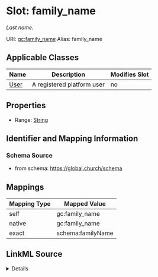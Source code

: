 

# Slot: family_name 


_Last name._





URI: [gc:family_name](https://global.church/schema/family_name)
Alias: family_name

<!-- no inheritance hierarchy -->





## Applicable Classes

| Name | Description | Modifies Slot |
| --- | --- | --- |
| [User](User.md) | A registered platform user |  no  |






## Properties

* Range: [String](String.md)




## Identifier and Mapping Information






### Schema Source


* from schema: https://global.church/schema




## Mappings

| Mapping Type | Mapped Value |
| ---  | ---  |
| self | gc:family_name |
| native | gc:family_name |
| exact | schema:familyName |




## LinkML Source

<details>
```yaml
name: family_name
description: Last name.
from_schema: https://global.church/schema
exact_mappings:
- schema:familyName
rank: 1000
alias: family_name
domain_of:
- User
range: string

```
</details>